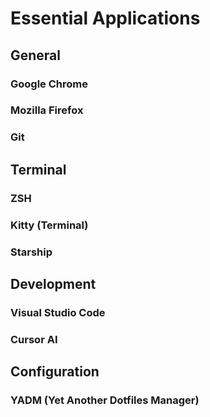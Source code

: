 # Essential Applications

## General

### Google Chrome

### Mozilla Firefox

### Git

## Terminal

### ZSH

### Kitty (Terminal)

### Starship

## Development

### Visual Studio Code

### Cursor AI

## Configuration

### YADM (Yet Another Dotfiles Manager)